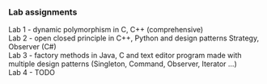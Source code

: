 ### Lab assignments<br/>
Lab 1 - dynamic polymorphism in C, C++ (comprehensive)  <br/>
Lab 2 - open closed principle in C++, Python and design patterns Strategy, Observer (C#)<br/>
Lab 3 - factory methods in Java, C and text editor program made with multiple design patterns (Singleton, Command, Observer, Iterator ...)<br/>
Lab 4 - TODO<br/>


